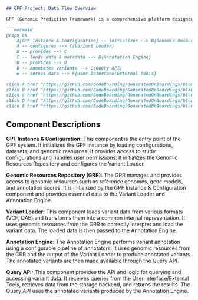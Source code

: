 ```markdown
## GPF Project: Data Flow Overview

GPF (Genomic Prediction Framework) is a comprehensive platform designed for storing, querying, and analyzing large-scale genomic data. It provides tools for variant annotation, enrichment analysis, and phenotype association studies, enabling researchers to gain insights into the genetic basis of diseases.

```mermaid
graph LR
    A[GPF Instance & Configuration] -- initializes --> B(Genomic Resources Repository (GRR))
    A -- configures --> C(Variant Loader)
    B -- provides --> C
    C -- loads data & metadata --> D(Annotation Engine)
    B -- provides --> D
    D -- annotates variants --> E(Query API)
    E -- serves data --> F{User Interface/External Tools}

click A href "https://github.com/CodeBoarding/GeneratedOnBoardings/blob/main/gpf//GPF%20Instance%20&%20Configuration.md"
click B href "https://github.com/CodeBoarding/GeneratedOnBoardings/blob/main/gpf//Genomic%20Resources%20Repository%20(GRR).md"
click C href "https://github.com/CodeBoarding/GeneratedOnBoardings/blob/main/gpf//Variant%20Loader.md"
click D href "https://github.com/CodeBoarding/GeneratedOnBoardings/blob/main/gpf//Annotation%20Engine.md"
click E href "https://github.com/CodeBoarding/GeneratedOnBoardings/blob/main/gpf//Query%20API.md"

```

## Component Descriptions

**GPF Instance & Configuration:** This component is the entry point of the GPF system. It initializes the GPF instance by loading configurations, datasets, and genomic resources. It provides access to study configurations and handles user permissions. It initializes the Genomic Resources Repository and configures the Variant Loader.

**Genomic Resources Repository (GRR):** The GRR manages and provides access to genomic resources such as reference genomes, gene models, and annotation scores. It is initialized by the GPF Instance & Configuration component and provides essential data to the Variant Loader and Annotation Engine.

**Variant Loader:** This component loads variant data from various formats (VCF, DAE) and transforms them into a common internal representation. It uses genomic resources from the GRR to correctly interpret and load the variant data. The loaded data is then passed to the Annotation Engine.

**Annotation Engine:** The Annotation Engine performs variant annotation using a configurable pipeline of annotators. It uses genomic resources from the GRR and the output of the Variant Loader to produce annotated variants. The annotated variants are then made available through the Query API.

**Query API:** This component provides the API and logic for querying and accessing variant data. It receives queries from the User Interface/External Tools, retrieves data from the storage backend, and returns the results. The Query API uses the annotated variants produced by the Annotation Engine.
```